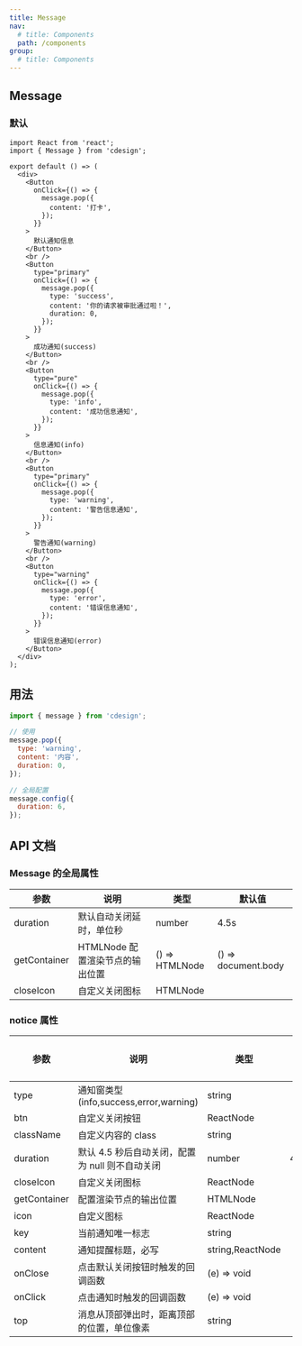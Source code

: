 ```yaml
---
title: Message
nav:
  # title: Components
  path: /components
group:
  # title: Components
---
```


## Message

### 默认

```tsx
import React from 'react';
import { Message } from 'cdesign';

export default () => (
  <div>
    <Button
      onClick={() => {
        message.pop({
          content: '打卡',
        });
      }}
    >
      默认通知信息
    </Button>
    <br />
    <Button
      type="primary"
      onClick={() => {
        message.pop({
          type: 'success',
          content: '你的请求被审批通过啦！',
          duration: 0,
        });
      }}
    >
      成功通知(success)
    </Button>
    <br />
    <Button
      type="pure"
      onClick={() => {
        message.pop({
          type: 'info',
          content: '成功信息通知',
        });
      }}
    >
      信息通知(info)
    </Button>
    <br />
    <Button
      type="primary"
      onClick={() => {
        message.pop({
          type: 'warning',
          content: '警告信息通知',
        });
      }}
    >
      警告通知(warning)
    </Button>
    <br />
    <Button
      type="warning"
      onClick={() => {
        message.pop({
          type: 'error',
          content: '错误信息通知',
        });
      }}
    >
      错误信息通知(error)
    </Button>
  </div>
);
```

## 用法

```js
import { message } from 'cdesign';

// 使用
message.pop({
  type: 'warning',
  content: '内容',
  duration: 0,
});

// 全局配置
message.config({
  duration: 6,
});
```

## API 文档

### Message 的全局属性

| 参数         | 说明                            | 类型           | 默认值              |
| ------------ | ------------------------------- | -------------- | ------------------- |
| duration     | 默认自动关闭延时，单位秒        | number         | 4.5s                |
| getContainer | HTMLNode 配置渲染节点的输出位置 | () => HTMLNode | () => document.body |
| closeIcon    | 自定义关闭图标                  | HTMLNode       |                     |

### notice 属性

| 参数         | 说明                                            | 类型             | 默认值 |
| ------------ | ----------------------------------------------- | ---------------- | ------ |
| type         | 通知窗类型(info,success,error,warning)          | string           |        |
| btn          | 自定义关闭按钮                                  | ReactNode        |        |
| className    | 自定义内容的 class                              | string           |        |
| duration     | 默认 4.5 秒后自动关闭，配置为 null 则不自动关闭 | number           | 4.5    |
| closeIcon    | 自定义关闭图标                                  | ReactNode        |        |
| getContainer | 配置渲染节点的输出位置                          | HTMLNode         |        |
| icon         | 自定义图标                                      | ReactNode        |        |
| key          | 当前通知唯一标志                                | string           |        |
| content      | 通知提醒标题，必写                              | string,ReactNode |        |
| onClose      | 点击默认关闭按钮时触发的回调函数                | (e) => void      |        |
| onClick      | 点击通知时触发的回调函数                        | (e) => void      |        |
| top          | 消息从顶部弹出时，距离顶部的位置，单位像素      | string           |        |
